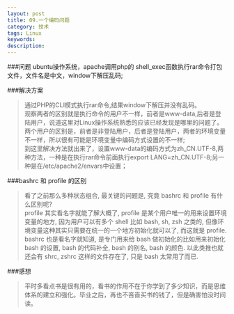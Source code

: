 ```yaml
---
layout: post
title: 09.一个编码问题
category: 技术
tags: Linux
keywords: 
description:
---
```

###问题
ubuntu操作系统，apache调用php的 shell_exec函数执行rar命令打包文件，文件名是中文，window下解压乱码;

###解决方案
> 通过PHP的CLI模式执行rar命令,结果window下解压并没有乱码。<br/>
> 观察两者的区别就是执行命令的用户不一样，前者是www-data,后者是登陆用户，说道这里对Linux操作系统熟悉的应该已经发现是哪里的问题了。两个用户的区别是，前者是非登陆用户，后者是登陆用户，两者的环境变量不一样，所以很有可能是环境变量中编码方式设置的不一样;<br/>
> 到这里解决方法就出来了，设置www-data的编码方式为zh_CN.UTF-8,两种方法，一种是在执行rar命令前面执行export LANG=zh_CN.UTF-8;另一种是在/etc/apache2/envars中设置；<br/>

###bashrc 和 profile 的区别
> 看了之前那么多种状态组合, 最关键的问题是, 究竟 bashrc 和 profile 有什么区别呢?<br/>
> profile 其实看名字就能了解大概了, profile 是某个用户唯一的用来设置环境变量的地方, 因为用户可以有多个 shell 比如 bash, sh, zsh 之类的, 但像环境变量这种其实只需要在统一的一个地方初始化就可以了, 而这就是 profile.<br/>
> bashrc 也是看名字就知道, 是专门用来给 bash 做初始化的比如用来初始化 bash 的设置, bash 的代码补全, bash 的别名, bash 的颜色. 以此类推也就还会有 shrc, zshrc 这样的文件存在了, 只是 bash 太常用了而已.<br/>


###感想
> 平时多看点书是很有用的，看书的作用不在于你学到了多少知识，而是思维体系的建立和强化。毕业之后，再也不吝啬买书的钱了，但是确害怕没时间读。